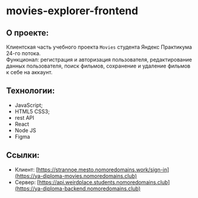 # movies-explorer-frontend

## О проекте:
Клиентская часть учебного проекта `Movies` студента Яндекс Практикума 24-го потока.  
Функционал: регистрация и авторизация пользователя, редактирование данных пользователя, поиск фильмов, сохранение и удаление фильмов к себе на аккаунт.
  
## Технологии:
* JavaScript;
* HTML5 CSS3;
* rest API 
* React
* Node JS
* Figma


## Ссылки:    
* Клиент: [https://strannoe.mesto.nomoredomains.work/sign-in](https://ya-diploma-movies.nomoredomains.club)
* Сервер: [https://api.weirdplace.students.nomoredomains.club](https://ya-diploma-backend.nomoredomains.club)

